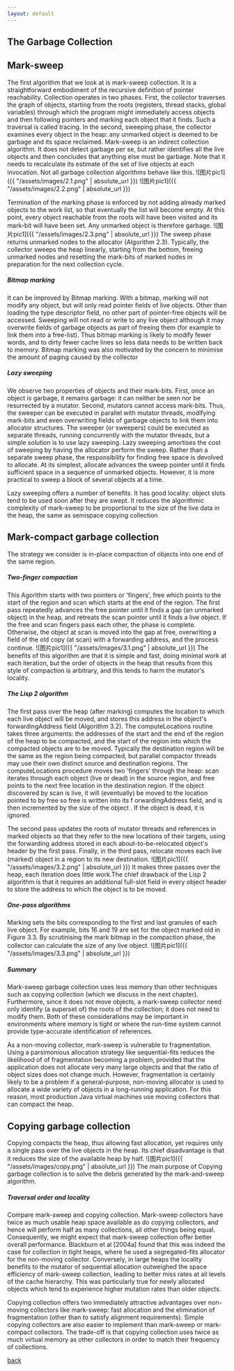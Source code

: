 ```yaml
---
layout: default
---
```


## The Garbage Collection 

## Mark-sweep
The first algorithm that we look at is mark-sweep collection. It is a straightforward embodiment of the recursive definition of pointer reachability. Collection operates in two phases. First, the collector traverses the graph of objects, starting from the roots (registers, thread stacks, global variables) through which the program might immediately access objects and then following pointers and marking each object that it finds. Such a traversal is called tracing. In the second, sweeping phase, the collector examines every object in the heap: any unmarked object is deemed to be garbage and its space reclaimed.
Mark-sweep is an indirect collection algorithm. It does not detect garbage per se, but rather identifies all the live objects and then concludes that anything else must be garbage. Note that it needs to recalculate its estimate of the set of live objects at each invocation. Not all garbage collection algorithms behave like this. 
![图片pic1]({{ "/assets/images/2.1.png" | absolute_url }})
![图片pic1]({{ "/assets/images/2.2.png" | absolute_url }})

Termination of the marking phase is enforced by not adding already marked objects to the work list, so that eventually the list will become empty. At this point, every object reachable from the roots will have been visited and its mark-bit will have been set. Any unmarked object is therefore garbage.
![图片pic1]({{ "/assets/images/2.3.png" | absolute_url }})
The sweep phase returns unmarked nodes to the allocator (Algorithm 2.3). Typically,
the collector sweeps the heap linearly, starting from the bottom, freeing unmarked nodes
and resetting the mark-bits of marked nodes in preparation for the next collection cycle.
##### Bitmap marking
It can be improved by Bitmap marking. With a bitmap, marking will not modify any object, but will only read pointer fields of live objects. Other than loading the type descriptor field, no other part of pointer-free objects will be accessed. Sweeping will not read or write to any live object although it may overwrite fields of garbage objects as part of freeing them (for example to link them into a free-list). Thus bitmap marking is likely to modify fewer words, and to dirty fewer cache lines so less data needs to be written back to memory. Bitmap marking was also motivated by the concern to minimise the amount of paging caused by the collector
##### Lazy sweeping
We observe two properties of objects and their mark-bits. First, once an object is garbage, it remains garbage: it can neither be seen nor be resurrected by a mutator. Second, mutators cannot access mark-bits. Thus, the sweeper can be executed in parallel with mutator threads, modifying mark-bits and even overwriting fields of garbage objects to link them into allocator structures. The sweeper (or sweepers) could be executed as separate threads, running concurrently with the mutator threads, but a simple solution is to use lazy sweeping. Lazy sweeping amortises the cost of sweeping by having the allocator perform the sweep. Rather than a separate sweep phase, the responsibility for finding free space is devolved to allocate. At its simplest, allocate advances the sweep pointer until it finds sufficient space in a sequence of unmarked objects. However, it is more practical to sweep a block of several objects at a time.

Lazy sweeping offers a number of benefits. It has good locality: object slots tend to be used soon after they are swept. It reduces the algorithmic complexity of mark-sweep to be proportional to the size of the live data in the heap, the same as semispace copying collection
## Mark-compact garbage collection
The strategy we consider is in-place compaction of objects into one end of the same region. 
##### Two-finger compaction
This Agorithm starts with two pointers or 'fingers', free which points to the start of the region and scan which starts at the end of the region. The first pass repeatedly advances the free pointer until it finds a gap (an unmarked object) in the heap, and retreats the scan pointer until it finds a live object. If the free and scan fingers pass each other, the phase is complete. Otherwise, the object at scan is moved into the gap at free, overwriting a field of the old copy (at scan) with a forwarding address, and the process continue.
![图片pic1]({{ "/assets/images/3.1.png" | absolute_url }})
The benefits of this algorithm are that it is simple and fast, doing minimal work at each iteration, but the order of objects in the heap that results from this style of compaction is arbitrary, and this tends to harm the mutator's locality.
##### The Lisp 2 algorithm
The first pass over the heap (after marking) computes the location to which each live object will be moved, and stores this address in the object's forwardingAddress field (Algorithm 3.2). The computeLocations routine takes three arguments: the addresses of the start and the end of the region of the heap to be compacted, and the start of the region into which the compacted objects are to be moved. Typically the destination region will be the same as the region being compacted, but parallel compactor threads may use their own distinct source and destination regions. The computeLocations procedure moves two 'fingers' through the heap: scan iterates through each object (live or dead) in the source region, and free points to the next free location in the destination region. If the object discovered by scan is live, it will (eventually) be moved to the location pointed to by free so free is written into its f orwardingAddress field, and is then incremented by the size of the object . If the object is dead, it is ignored.

The second pass updates the roots of mutator threads and references in marked objects so that they refer to the new locations of their targets, using the forwarding address stored in each about-to-be-relocated object's header by the first pass. Finally, in the third pass, relocate moves each live (marked) object in a region to its new destination.
![图片pic1]({{ "/assets/images/3.2.png" | absolute_url }})
It makes three passes over the heap, each iteration does little work.The chief drawback of the Lisp 2 algorithm is that it requires an additional full-slot field in every object header to store the address to which the object is to be moved.
##### One-pass algorithms
Marking sets the bits corresponding to the first and last granules of each live object. For example, bits 16 and 19 are set for the object marked old in Figure 3.3. By scrutinising the mark bitmap in the compaction phase, the collector can calculate the size of any live object.
![图片pic1]({{ "/assets/images/3.3.png" | absolute_url }})
##### Summary
Mark-sweep garbage collection uses less memory than other techniques such as copying collection (which we discuss in the next chapter). Furthermore, since it does not move objects, a mark-sweep collector need only identify (a superset of) the roots of the collection; it does not need to modify them. Both of these considerations may be important in environments where memory is tight or where the run-time system cannot provide type-accurate identification of references.

As a non-moving collector, mark-sweep is vulnerable to fragmentation. Using a parsimonious allocation strategy like sequential-fits reduces the likelihood of of fragmentation becoming a problem, provided that the application does not allocate very many large objects and that the ratio of object sizes does not change much. However, fragmentation is certainly likely to be a problem if a general-purpose, non-moving allocator is used to allocate a wide variety of objects in a long-running application. For this reason, most production Java virtual machines use moving collectors that can compact the heap.
## Copying garbage collection
 Copying compacts the heap, thus allowing fast allocation, yet requires only a single pass over the live objects in the heap. Its chief disadvantage is that it reduces the size of the available heap by half.
![图片pic1]({{ "/assets/images/copy.png" | absolute_url }})
The main purpose of Copying garbage collection is to solve the debris generated by the mark-and-sweep algorithm.
##### Traversal order and locality
Compare mark-sweep and copying collection. Mark-sweep collectors have twice as much usable heap space available as do copying collectors, and hence will perform half as many collections, all other things being equal. Consequently, we might expect that mark-sweep collection offer better overall performance. Blackburn et al [2004a] found that this was indeed the case for collection in tight heaps, where he used a segregated-fits allocator for the non-moving collector. Conversely, in large heaps the locality benefits to the mutator of sequential allocation outweighed the space efficiency of mark-sweep collection, leading to better miss rates at all levels of the cache hierarchy. This was particularly true for newly allocated objects which tend to experience higher mutation rates than older objects.

Copying collection offers two immediately attractive advantages over non-moving
collectors like mark-sweep: fast allocation and the elimination of fragmentation (other than to
satisfy alignment requirements). Simple copying collectors are also easier to implement
than mark-sweep or mark-compact collectors. The trade-off is that copying collection uses
twice as much virtual memory as other collectors in order to match their frequency of collections.


[back](./)